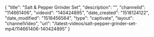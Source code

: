 {
    "title": "Salt & Pepper Grinder Set",
    "description": "",
    "channelid": "114661406",
    "videoid": "140424895",
    "date_created": "1518124122",
    "date_modified": "1518456564",
    "type": "captivate",
    "layout": "channelVideo",
    "url": "\/latest-videos\/salt-pepper-grinder-set-mp4\/114661406-140424895"
}
